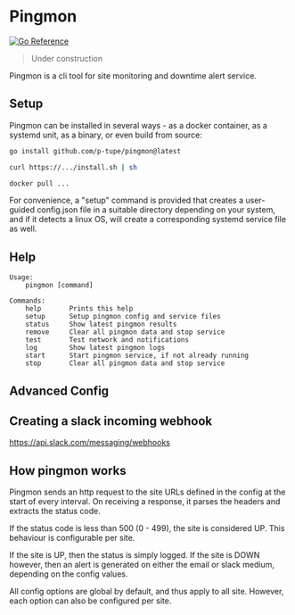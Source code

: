 # Pingmon

[![Go Reference](https://pkg.go.dev/badge/github.com/p-tupe/pingmon.svg)](https://pkg.go.dev/github.com/p-tupe/pingmon)

> Under construction

Pingmon is a cli tool for site monitoring and downtime alert service.

## Setup

Pingmon can be installed in several ways - as a docker container, as a systemd unit, as a binary, or even build from source:

```sh
go install github.com/p-tupe/pingmon@latest
```

```sh
curl https://.../install.sh | sh
```

```sh
docker pull ...
```

For convenience, a "setup" command is provided that creates a user-guided config.json file in a suitable directory depending on your system, and if it detects a linux OS, will create a corresponding systemd service file as well.

## Help

```
Usage:
    pingmon [command]

Commands:
    help       Prints this help
    setup      Setup pingmon config and service files
    status     Show latest pingmon results
    remove     Clear all pingmon data and stop service
    test       Test network and notifications
    log        Show latest pingmon logs
    start      Start pingmon service, if not already running
    stop       Clear all pingmon data and stop service
```

## Advanced Config

## Creating a slack incoming webhook

https://api.slack.com/messaging/webhooks

## How pingmon works

Pingmon sends an http request to the site URLs defined in the config at the start of every interval. On receiving a response, it parses the headers and extracts the status code.

If the status code is less than 500 (0 - 499), the site is considered UP. This behaviour is configurable per site.

If the site is UP, then the status is simply logged. If the site is DOWN however, then an alert is generated on either the email or slack medium, depending on the config values.

All config options are global by default, and thus apply to all site. However, each option can also be configured per site.
